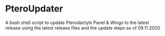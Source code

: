 # PteroUpdater
A bash shell script to update Pterodactyls Panel & Wings to the latest release using the latest release files and the update steps as of 09.11.2020
